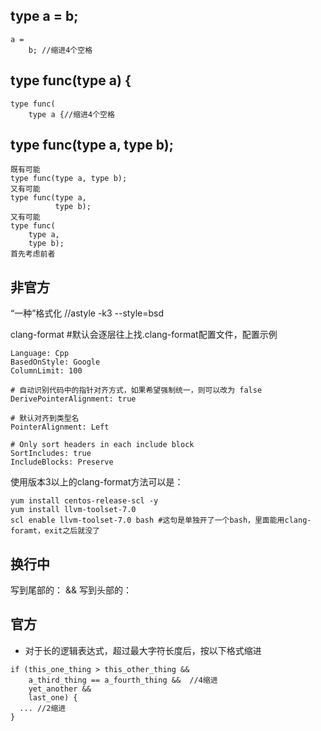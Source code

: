 ## type a = b;
```
a =
    b; //缩进4个空格
```
## type func(type a) {
```
type func(
    type a {//缩进4个空格
```
## type func(type a, type b);
```
既有可能
type func(type a, type b);
又有可能
type func(type a,
          type b);
又有可能
type func(
    type a,
    type b);
首先考虑前者
```

## 非官方

“一种”格式化
//astyle -k3 --style=bsd <file>

clang-format <file> #默认会逐层往上找.clang-format配置文件，配置示例
```
Language: Cpp
BasedOnStyle: Google
ColumnLimit: 100

# 自动识别代码中的指针对齐方式，如果希望强制统一，则可以改为 false
DerivePointerAlignment: true

# 默认对齐到类型名
PointerAlignment: Left

# Only sort headers in each include block
SortIncludes: true
IncludeBlocks: Preserve
```
使用版本3以上的clang-format方法可以是：
```
yum install centos-release-scl -y
yum install llvm-toolset-7.0
scl enable llvm-toolset-7.0 bash #这句是单独开了一个bash，里面能用clang-foramt，exit之后就没了
```

## 换行中
写到尾部的：
&&
写到头部的：


## 官方
* 对于长的逻辑表达式，超过最大字符长度后，按以下格式缩进
```
if (this_one_thing > this_other_thing &&
    a_third_thing == a_fourth_thing &&  //4缩进
    yet_another &&
    last_one) {
  ... //2缩进
}
